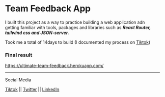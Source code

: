 # Team Feedback App

I built this project as a way to practice building a web application adn getting familiar with tools, packages and libraries such as _**React Router, tailwind css and JSON-server.**_

Took me a total of 14days to build (I documented my process on [Tiktok](https://www.tiktok.com/@3diale.dev))

### Final result
https://ultimate-team-feedback.herokuapp.com/

***
Social Media

[Tiktok](https://www.tiktok.com/@3diale.dev)
|| [Twitter](https://www.twitter.com/3diale) ||
[LinkedIn](https://www.linkedin.com/in/clarence-aigbuza/)